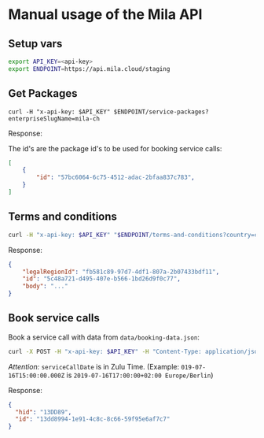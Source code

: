 
# Manual usage of the Mila API

## Setup vars

```bash
export API_KEY=<api-key>
export ENDPOINT=https://api.mila.cloud/staging
```

## Get Packages

```
curl -H "x-api-key: $API_KEY" $ENDPOINT/service-packages?enterpriseSlugName=mila-ch
```

Response:

The id's are the package id's to be used for booking service calls:

```json
[
    {
        "id": "57bc6064-6c75-4512-adac-2bfaa837c783",
    }
]

```

## Terms and conditions

```bash
curl -H "x-api-key: $API_KEY" "$ENDPOINT/terms-and-conditions?country=ch&language=en"
```

Response:

```json
{
    "legalRegionId": "fb581c89-97d7-4df1-807a-2b07433bdf11",
    "id": "5c48a721-d495-407e-b566-1bd26d9f0c77",
    "body": "..."
}
```

## Book service calls

Book a service call with data from `data/booking-data.json`:

```bash
curl -X POST -H "x-api-key: $API_KEY" -H "Content-Type: application/json" -d @data/booking-data.json $ENDPOINT/service-calls
```

*Attention:* `serviceCallDate` is in Zulu Time. (Example: `019-07-16T15:00:00.000Z` is `2019-07-16T17:00:00+02:00 Europe/Berlin`)

Response:

```json
{
  "hid": "13DD89",
  "id": "13dd8994-1e91-4c8c-8c66-59f95e6af7c7"
}
```
